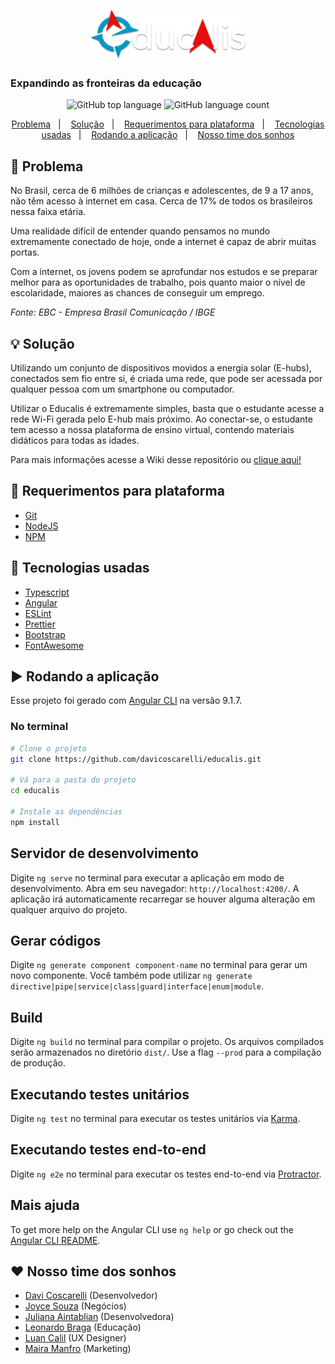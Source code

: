 <h2 align="center"> 
<img alt="Educalis logo" title="#Educalis" src="src/assets/img/readme/logo.png" width="250px" />
<h3>Expandindo as fronteiras da educação</h3>
</h2>

<p align="center">
  <img alt="GitHub top language" src="https://img.shields.io/github/languages/top/davicoscarelli/educalis">
  <img alt="GitHub language count" src="https://img.shields.io/github/languages/count/davicoscarelli/educalis">
</p>


<p align="center">
  <a href="#rotating_light-Problema">Problema</a>&nbsp;&nbsp;&nbsp;|&nbsp;&nbsp;&nbsp;
  <a href="#bulb-Solução">Solução</a>&nbsp;&nbsp;&nbsp;|&nbsp;&nbsp;&nbsp;
  <a href="#construction-Requerimentos-para-plataforma">Requerimentos para plataforma</a>&nbsp;&nbsp;&nbsp;|&nbsp;&nbsp;&nbsp;
  <a href="#rocket-Tecnologias-usadas">Tecnologias usadas</a>&nbsp;&nbsp;&nbsp;|&nbsp;&nbsp;&nbsp;
  <a href="#arrow_forward-Rodando-a-aplicação">Rodando a aplicação</a>&nbsp;&nbsp;&nbsp;|&nbsp;&nbsp;&nbsp;
  <a href="#heart-Nosso-time-dos-sonhos">Nosso time dos sonhos</a>
</p>

## :rotating_light: Problema

No Brasil, cerca de 6 milhões de crianças e adolescentes, de 9 a 17 anos, não têm acesso à internet em casa. Cerca de 17% de todos os brasileiros nessa faixa etária.

Uma realidade difícil de entender quando pensamos no mundo extremamente conectado de hoje, onde a internet é capaz de abrir muitas portas.

Com a internet, os jovens podem se aprofundar nos estudos e se preparar melhor para as oportunidades de trabalho, pois quanto maior o nível de escolaridade, maiores as chances de conseguir um emprego.

<i>Fonte: EBC - Empresa Brasil Comunicação / IBGE</i>

## :bulb: Solução

Utilizando um conjunto de dispositivos movidos a energia solar (E-hubs), conectados sem fio entre si, é criada uma rede, que pode ser acessada por qualquer pessoa com um smartphone 
ou computador. 

Utilizar o Educalis é extremamente simples, basta que o estudante acesse a rede Wi-Fi gerada pelo E-hub mais próximo. Ao conectar-se, o estudante tem acesso a nossa plataforma de ensino virtual, contendo materiais didáticos para todas as idades. 

Para mais informações acesse a Wiki desse repositório ou [clique aqui!](https://github.com/davicoscarelli/educalis/wiki/Mesh-Web-Server)


## :construction: Requerimentos para plataforma 
 
- [Git](https://git-scm.com/)
- [NodeJS](https://nodejs.org/en/)
- [NPM](https://www.npmjs.com/)

## :rocket: Tecnologias usadas

-  [Typescript](https://www.typescriptlang.org/)
-  [Angular](https://angular.io/)
-  [ESLint](https://eslint.org/)
-  [Prettier](https://prettier.io/)
-  [Bootstrap](https://getbootstrap.com/)
-  [FontAwesome](https://fontawesome.com/)

## :arrow_forward: Rodando a aplicação

Esse projeto foi gerado com [Angular CLI](https://github.com/angular/angular-cli) na versão 9.1.7.

### No terminal 

```sh
# Clone o projeto
git clone https://github.com/davicoscarelli/educalis.git

# Vá para a pasta do projeto
cd educalis

# Instale as dependências
npm install

```

## Servidor de desenvolvimento

Digite `ng serve` no terminal para executar a aplicação em modo de desenvolvimento. Abra em seu navegador: `http://localhost:4200/`. A aplicação irá automaticamente recarregar se houver alguma alteração em qualquer arquivo do projeto.

## Gerar códigos

Digite `ng generate component component-name` no terminal para gerar um novo componente. Você também pode utilizar `ng generate directive|pipe|service|class|guard|interface|enum|module`.

## Build

Digite `ng build` no terminal para compilar o projeto. Os arquivos compilados serão armazenados no diretório `dist/`. Use a flag `--prod` para a compilação de produção.

## Executando testes unitários

Digite `ng test` no terminal para executar os testes unitários via [Karma](https://karma-runner.github.io).

## Executando testes end-to-end

Digite `ng e2e` no terminal para executar os testes end-to-end via [Protractor](http://www.protractortest.org/).

## Mais ajuda

To get more help on the Angular CLI use `ng help` or go check out the [Angular CLI README](https://github.com/angular/angular-cli/blob/master/README.md).


## :heart: Nosso time dos sonhos

- [Davi Coscarelli](https://www.linkedin.com/in/davicoscarelli) (Desenvolvedor)
- [Joyce Souza](https://www.linkedin.com/in/joyce-souza-04819523/) (Negócios)
- [Juliana Aintablian](https://www.linkedin.com/in/juliana-aintablian/) (Desenvolvedora)
- [Leonardo Braga](https://www.linkedin.com/in/leonardobbarcelos/) (Educação)
- [Luan Calil](https://www.linkedin.com/in/luancalil/) (UX Designer)
- [Maira Manfro](https://www.linkedin.com/in/maira-gazzi-manfro-a1a7b4192/) (Marketing)
